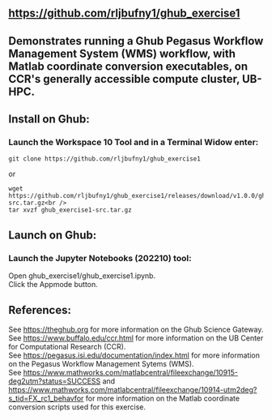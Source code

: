 ## https://github.com/rljbufny1/ghub_exercise1

## Demonstrates running a Ghub Pegasus Workflow Management System (WMS) workflow, with Matlab coordinate conversion executables, on CCR's generally accessible compute cluster, UB-HPC.

## Install on Ghub:

### Launch the Workspace 10 Tool and in a Terminal Widow enter:<br />

```
git clone https://github.com/rljbufny1/ghub_exercise1
```
or 
```
wget https://github.com/rljbufny1/ghub_exercise1/releases/download/v1.0.0/ghub_exercise1-src.tar.gz<br />
tar xvzf ghub_exercise1-src.tar.gz
```

## Launch on Ghub:

### Launch  the Jupyter Notebooks (202210) tool:<br />

Open ghub_exercise1/ghub_exercise1.ipynb.<br />
Click the Appmode button.<br />

## References:

See https://theghub.org for more information on the Ghub Science Gateway.<br /> 
See https://www.buffalo.edu/ccr.html for more information on the UB Center for Computational Research (CCR).<br />
See https://pegasus.isi.edu/documentation/index.html for more information on the Pegasus Workflow Management Sytems (WMS).<br /> 
See https://www.mathworks.com/matlabcentral/fileexchange/10915-deg2utm?status=SUCCESS and https://www.mathworks.com/matlabcentral/fileexchange/10914-utm2deg?s_tid=FX_rc1_behavfor for more information on the Matlab coordinate conversion scripts used for this exercise.
